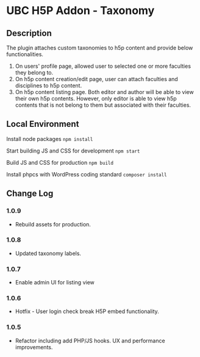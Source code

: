 # UBC H5P Addon - Taxonomy

## Description
The plugin attaches custom taxonomies to h5p content and provide below functionalities.
1. On users' profile page, allowed user to selected one or more faculties they belong to.
2. On h5p content creation/edit page, user can attach faculties and disciplines to h5p content.
3. On h5p content listing page. Both editor and author will be able to view their own h5p contents. However, only editor is able to view h5p contents that is not belong to them but associated with their faculties.

## Local Environment
Install node packages
`npm install`

Start building JS and CSS for development
`npm start`

Build JS and CSS for production
`npm build`

Install phpcs with WordPress coding standard
`composer install`

## Change Log

### 1.0.9
- Rebuild assets for production.

### 1.0.8
- Updated taxonomy labels.

### 1.0.7
- Enable admin UI for listing view

### 1.0.6
- Hotfix - User login check break H5P embed functionality.

### 1.0.5
- Refactor including add PHP/JS hooks. UX and performance improvements.